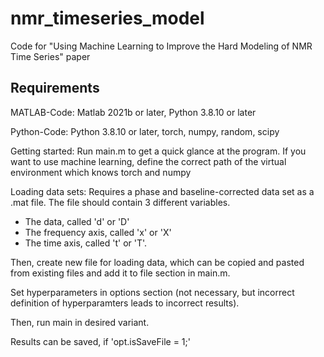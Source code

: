 # nmr_timeseries_model
Code for "Using Machine Learning to Improve the Hard Modeling of NMR Time Series" paper

## Requirements
MATLAB-Code:
Matlab 2021b or later, Python 3.8.10 or later

Python-Code:
Python 3.8.10 or later, torch, numpy, random, scipy

Getting started: Run main.m to get a quick glance at the program. If you want to use machine learning, define the correct path of the virtual environment which knows torch and numpy

Loading data sets: Requires a phase and baseline-corrected data set as a .mat file. The file should contain 3 different variables.
 - The data, called 'd' or 'D'
 - The frequency axis, called 'x' or 'X'
 - The time axis, called 't' or 'T'.

 Then, create new file for loading data, which can be copied and pasted from existing files and add it to file section in main.m.

 Set hyperparameters in options section (not necessary, but incorrect definition of hyperparamters leads to incorrect results).

 Then, run main in desired variant.

 Results can be saved, if 'opt.isSaveFile = 1;'

